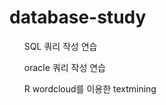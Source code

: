 # database-study

<ul>SQL 쿼리 작성 연습</ul>
<ul>oracle 쿼리 작성 연습</ul>
<ul>R wordcloud를 이용한 textmining</ul>
